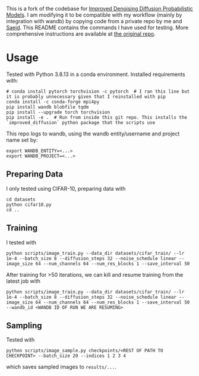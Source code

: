 This is a fork of the codebase for [Improved Denoising Diffusion Probabilistic Models](https://arxiv.org/abs/2102.09672). I am modifying it to be compatible with my workflow (mainly by integration with wandb) by copying code from a private repo by me and [Saeid](https://github.com/saeidnp/). This README contains the commands I have used for testing. More comprehensive instructions are available at [the original repo](https://github.com/openai/improved-diffusion).

# Usage

Tested with Python 3.8.13 in a conda environment. Installed requirements with:
```
# conda install pytorch torchvision -c pytorch  # I ran this line but it is probably unnecessary given that I reinstalled with pip
conda install -c conda-forge mpi4py
pip install wandb blobfile tqdm
pip install --upgrade torch torchvision
pip install -e .  # Run from inside this git repo. This installs the `improved_diffusion` python package that the scripts use
```

This repo logs to wandb, using the wandb entity/username and project name set by:
```
export WANDB_ENTITY=<...>
export WANDB_PROJECT=<...>
```

## Preparing Data
I only tested using CIFAR-10, preparing data with
```
cd datasets
python cifar10.py
cd ..
```

## Training
I tested with
```
python scripts/image_train.py --data_dir datasets/cifar_train/ --lr 1e-4 --batch_size 8 --diffusion_steps 32 --noise_schedule linear --image_size 64 --num_channels 64 --num_res_blocks 1 --save_interval 50
```
After training for >50 iterations, we can kill and resume training from the latest job with
```
python scripts/image_train.py --data_dir datasets/cifar_train/ --lr 1e-4 --batch_size 8 --diffusion_steps 32 --noise_schedule linear --image_size 64 --num_channels 64 --num_res_blocks 1 --save_interval 50 --wandb_id <WANDB ID OF RUN WE ARE RESUMING>
```

## Sampling
Tested with
```
python scripts/image_sample.py checkpoints/<REST OF PATH TO CHECKPOINT> --batch_size 20 --indices 1 2 3 4
```
which saves sampled images to `results/...`.

